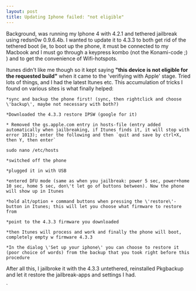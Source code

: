 ```yaml
---
layout: post
title: Updating Iphone failed: "not eligible"
---
```


Background, was running my Iphone 4 with 4.2.1 and tethered jailbreak using redsn0w 0.9.6.4b. I wanted to update it to 4.3.3 to both get rid of the tethered boot (ie, to boot up the phone, it must be connected to my Macbook and I must go through a keypress kombo (not the Konami-code ;) ) and to get the convenience of Wifi-hotspots.

Itunes didn\'t like me though so it kept saying <strong>\"this device is not eligible for the requested build\"</strong> when it came to the \'verifiying with Apple\' stage. Tried lots of things, and I had the latest Itunes etc. This accumulation of tricks I found on various sites is what finally helped:



	*sync and backup the phone first! (sync, then rightclick and choose \'backup\', maybe not necessary with both?)

	*Downloaded the 4.3.3 restore IPSW (google for it)

	* Removed the gs.apple.com entry in hosts-file (entry added automatically when jailbreaking, if Itunes finds it, it will stop with error 1013); enter the following and then `quit and save by ctrl+X, then Y, then enter`

`sudo nano /etc/hosts `






	*switched off the phone

	*plugged it in with USB

	*entered DFU mode (same as when you jailbreak: power 5 sec, power+home 10 sec, home 5 sec, don\'t let go of buttons between). Now the phone will show up in Itunes

	*hold alt/option + command buttons when pressing the \'restore\'-button in Itunes; this will let you choose what firmware to restore from

	*point to the 4.3.3 firmware you downloaded

	*then Itunes will process and work and finally the phone will boot, completely empty w firmware 4.3.3

	*In the dialog \'Set up your iphone\' you can choose to restore it (poor choice of words) from the backup that you took right before this procedure




After all this, I jailbroke it with the 4.3.3 untethered, reinstalled Pkgbackup and let it restore the jailbreak-apps and settings I had.

`

&nbsp;